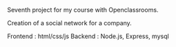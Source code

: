 Seventh project for my course with Openclassrooms.

Creation of a social network for a company.

Frontend : html/css/js Backend : Node.js, Express, mysql
